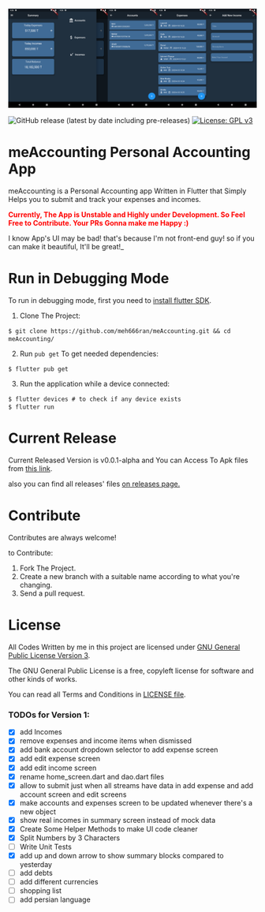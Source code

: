 ![meAccountingScreenshots](./screenshots/allscreenshots_v0.8.0-beta.png)

![GitHub release (latest by date including pre-releases)](https://img.shields.io/github/v/release/meh666ran/meAccounting?include_prereleases)
[![License: GPL v3](https://img.shields.io/badge/License-GPLv3-blue.svg)](https://www.gnu.org/licenses/gpl-3.0)
# meAccounting Personal Accounting App
meAccounting is a Personal Accounting app Written in Flutter that Simply Helps you to submit and track your expenses and incomes.

<strong style="color:red">Currently, The App is Unstable and Highly under Development. So Feel Free to Contribute. Your PRs Gonna make me Happy :)</strong>

I know App's UI may be bad! that's because I'm not front-end guy! so if you can make it beautiful, It'll be great!_

# Run in Debugging Mode
To run in debugging mode, first you need to [install flutter SDK](https://flutter.dev/docs/get-started/install).
1. Clone The Project:
```shell
$ git clone https://github.com/meh666ran/meAccounting.git && cd meAccounting/
```

2. Run `pub get` To get needed dependencies:
```shell
$ flutter pub get
```

3. Run the application while a device connected:
```shell
$ flutter devices # to check if any device exists
$ flutter run
```

# Current Release
Current Released Version is v0.0.1-alpha and You can Access To Apk files from [this link](https://github.com/meh666ran/meAccounting/releases/tag/v0.0.1-alpha).

also you can find all releases' files [on releases page.](https://github.com/meh666ran/meAccounting/releases)

# Contribute
Contributes are always welcome!

to Contribute:
1. Fork The Project.
2. Create a new branch with a suitable name according to what you're changing.
3. Send a pull request.

# License
All Codes Written by me in this project are licensed under [GNU General Public License Version 3](https://www.gnu.org/licenses/gpl-3.0.en.html).

The GNU General Public License is a free, copyleft license for software and other kinds of works.

You can read all Terms and Conditions in [LICENSE file](./LICENSE).

### TODOs for Version 1:
- [x] add Incomes
- [x] remove expenses and income items when dismissed
- [x] add bank account dropdown selector to add expense screen
- [x] add edit expense screen
- [x] add edit income screen
- [x] rename home_screen.dart and dao.dart files
- [x] allow to submit just when all streams have data in add expense and add account screen and edit screens
- [x] make accounts and expenses screen to be updated whenever there's a new object
- [x] show real incomes in summary screen instead of mock data
- [x] Create Some Helper Methods to make UI code cleaner
- [x] Split Numbers by 3 Characters
- [ ] Write Unit Tests
- [x] add up and down arrow to show summary blocks compared to yesterday 
- [ ] add debts
- [ ] add different currencies
- [ ] shopping list
- [ ] add persian language
